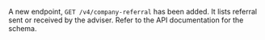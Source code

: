 A new endpoint, `GET /v4/company-referral` has been added. It lists referral sent or received by the adviser. 
Refer to the API documentation for the schema.
